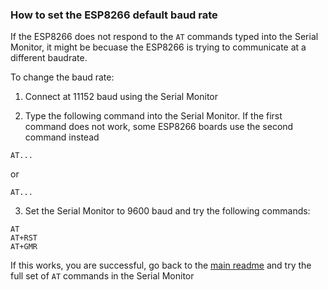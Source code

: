 ### How to set the ESP8266 default baud rate

If the ESP8266 does not respond to the ```AT``` commands typed into the Serial Monitor, it might be becuase the ESP8266 is trying to communicate at a different baudrate.

To change the baud rate:

1. Connect at 11152 baud using the Serial Monitor

2. Type the following command into the Serial Monitor. If the first command does not work, some ESP8266 boards use the second command instead

```
AT...
```

or

```
AT...
```

3. Set the Serial Monitor to 9600 baud and try the following commands:

```
AT
AT+RST
AT+GMR
```

If this works, you are successful, go back to the [main readme](../README.md) and try the full set of ```AT``` commands in the Serial Monitor

